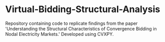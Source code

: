 # Virtual-Bidding-Structural-Analysis
Repository containing code to replicate findings from the paper 'Understanding the Structural Characteristics of Convergence Bidding in Nodal Electricity Markets.' Developed using CVXPY.
